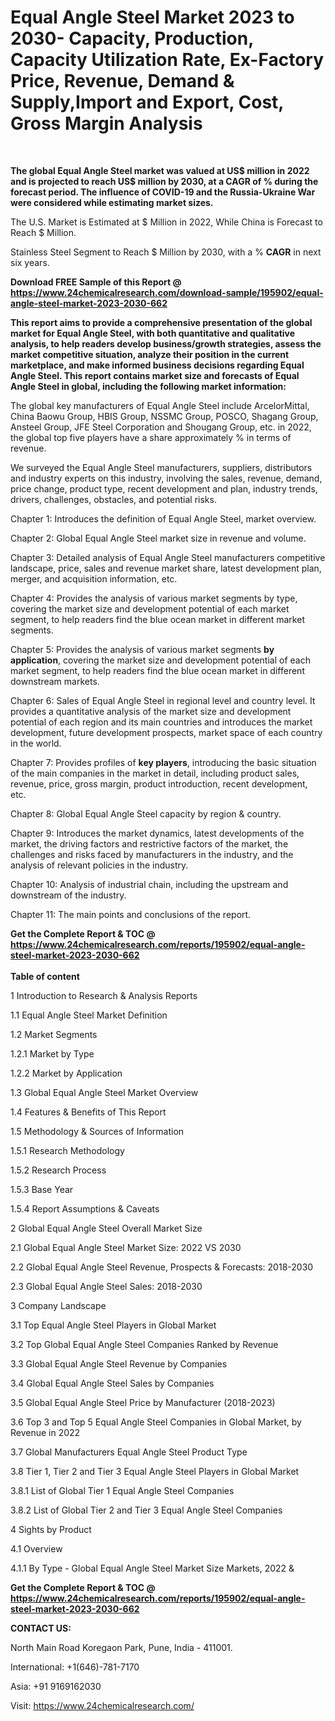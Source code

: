 <h1>Equal Angle Steel Market 2023 to 2030- Capacity, Production, Capacity Utilization Rate, Ex-Factory Price, Revenue, Demand & Supply,Import and Export, Cost, Gross Margin Analysis</h1><br/><p><strong>The global Equal Angle Steel market was valued at US$ million in 2022 and is projected to reach US$ million by 2030, at a <strong>CAGR</strong> of % during the forecast period. The influence of COVID-19 and the Russia-Ukraine War were considered while estimating market sizes.</strong></p><p>The U.S. Market is Estimated at $ Million in 2022, While China is Forecast to Reach $ Million.</p><p>Stainless Steel Segment to Reach $ Million by 2030, with a % <strong>CAGR</strong> in next six years.</p><div><b>Download FREE Sample of this Report @ <a href="https://www.24chemicalresearch.com/download-sample/195902/equal-angle-steel-market-2023-2030-662">https://www.24chemicalresearch.com/download-sample/195902/equal-angle-steel-market-2023-2030-662</a></b></div><p><strong>This report aims to provide a comprehensive presentation of the global market for Equal Angle Steel, with both quantitative and qualitative analysis, to help readers develop business/growth strategies, assess the market competitive situation, analyze their position in the current marketplace, and make informed business decisions regarding Equal Angle Steel. This report contains market size and forecasts of Equal Angle Steel in global, including the following market information:</strong></p><p>The global key manufacturers of Equal Angle Steel include ArcelorMittal, China Baowu Group, HBIS Group, NSSMC Group, POSCO, Shagang Group, Ansteel Group, JFE Steel Corporation and Shougang Group, etc. in 2022, the global top five players have a share approximately % in terms of revenue.</p><p>We surveyed the Equal Angle Steel manufacturers, suppliers, distributors and industry experts on this industry, involving the sales, revenue, demand, price change, product type, recent development and plan, industry trends, drivers, challenges, obstacles, and potential risks.</p><p>Chapter 1: Introduces the definition of Equal Angle Steel, market overview.</p><p>Chapter 2: Global Equal Angle Steel market size in revenue and volume.</p><p>Chapter 3: Detailed analysis of Equal Angle Steel manufacturers competitive landscape, price, sales and revenue market share, latest development plan, merger, and acquisition information, etc.</p><p>Chapter 4: Provides the analysis of various market segments by type, covering the market size and development potential of each market segment, to help readers find the blue ocean market in different market segments.</p><p>Chapter 5: Provides the analysis of various market segments <strong>by application</strong>, covering the market size and development potential of each market segment, to help readers find the blue ocean market in different downstream markets.</p><p>Chapter 6: Sales of Equal Angle Steel in regional level and country level. It provides a quantitative analysis of the market size and development potential of each region and its main countries and introduces the market development, future development prospects, market space of each country in the world.</p><p>Chapter 7: Provides profiles of <strong>key players</strong>, introducing the basic situation of the main companies in the market in detail, including product sales, revenue, price, gross margin, product introduction, recent development, etc.</p><p>Chapter 8: Global Equal Angle Steel capacity by region & country.</p><p>Chapter 9: Introduces the market dynamics, latest developments of the market, the driving factors and restrictive factors of the market, the challenges and risks faced by manufacturers in the industry, and the analysis of relevant policies in the industry.</p><p>Chapter 10: Analysis of industrial chain, including the upstream and downstream of the industry.</p><p>Chapter 11: The main points and conclusions of the report.</p><div><b>Get the Complete Report & TOC @ <a href="https://www.24chemicalresearch.com/reports/195902/equal-angle-steel-market-2023-2030-662">https://www.24chemicalresearch.com/reports/195902/equal-angle-steel-market-2023-2030-662</a></b></div><br><b>Table of content</b><p>1 Introduction to Research & Analysis Reports<br />
 
  1.1 Equal Angle Steel Market Definition<br />
 
  1.2 Market Segments<br />
 
  1.2.1 Market by Type<br />
 
  1.2.2 Market by Application<br />
 
  1.3 Global Equal Angle Steel Market Overview<br />
 
  1.4 Features & Benefits of This Report<br />
 
  1.5 Methodology & Sources of Information<br />
 
  1.5.1 Research Methodology<br />
 
  1.5.2 Research Process<br />
 
  1.5.3 Base Year<br />
 
  1.5.4 Report Assumptions & Caveats<br />
 
 2 Global Equal Angle Steel Overall Market Size<br />
 
  2.1 Global Equal Angle Steel Market Size: 2022 VS 2030<br />
 
  2.2 Global Equal Angle Steel Revenue, Prospects & Forecasts: 2018-2030<br />
 
  2.3 Global Equal Angle Steel Sales: 2018-2030<br />
 
 3 Company Landscape<br />
 
  3.1 Top Equal Angle Steel Players in Global Market<br />
 
  3.2 Top Global Equal Angle Steel Companies Ranked by Revenue<br />
 
  3.3 Global Equal Angle Steel Revenue by Companies<br />
 
  3.4 Global Equal Angle Steel Sales by Companies<br />
 
  3.5 Global Equal Angle Steel Price by Manufacturer (2018-2023)<br />
 
  3.6 Top 3 and Top 5 Equal Angle Steel Companies in Global Market, by Revenue in 2022<br />
 
  3.7 Global Manufacturers Equal Angle Steel Product Type<br />
 
  3.8 Tier 1, Tier 2 and Tier 3 Equal Angle Steel Players in Global Market<br />
 
  3.8.1 List of Global Tier 1 Equal Angle Steel Companies<br />
 
  3.8.2 List of Global Tier 2 and Tier 3 Equal Angle Steel Companies<br />
 
 4 Sights by Product<br />
 
  4.1 Overview<br />
 
  4.1.1 By Type - Global Equal Angle Steel Market Size Markets, 2022 &<br><div><b>Get the Complete Report & TOC @ <a href="https://www.24chemicalresearch.com/reports/195902/equal-angle-steel-market-2023-2030-662">https://www.24chemicalresearch.com/reports/195902/equal-angle-steel-market-2023-2030-662</a></b></div></p>
 
 <b>CONTACT US:</b><br>
 
 North Main Road Koregaon Park, Pune, India - 411001.<br/>
 
 International: +1(646)-781-7170<br/>
 
 Asia: +91 9169162030<br/>
 
 Visit: <a href="https://www.24chemicalresearch.com/">https://www.24chemicalresearch.com/</a>
 
 <br>